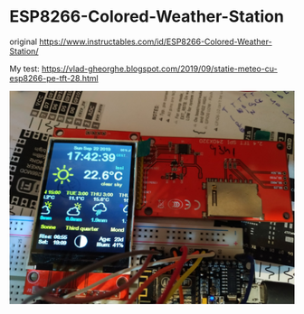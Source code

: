 # ESP8266-Colored-Weather-Station

original https://www.instructables.com/id/ESP8266-Colored-Weather-Station/

My test: https://vlad-gheorghe.blogspot.com/2019/09/statie-meteo-cu-esp8266-pe-tft-28.html

![poza](https://github.com/vlad-gheorghe/ESP8266-Colored-Weather-Station/blob/master/71644338_498281524095161_3061568253273833472_o.jpg)
